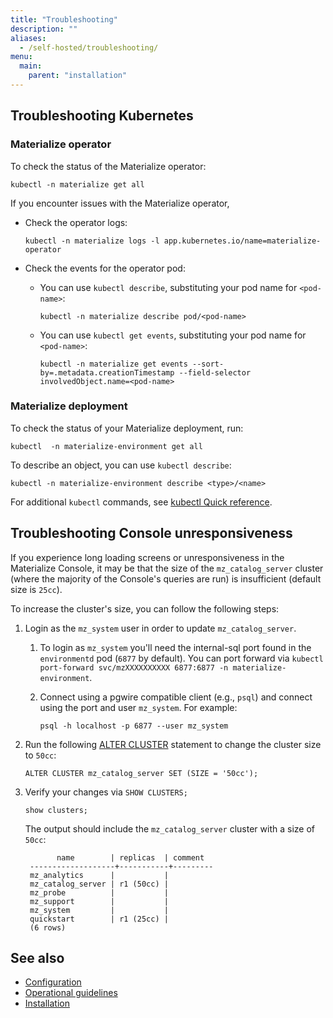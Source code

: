 ```yaml
---
title: "Troubleshooting"
description: ""
aliases:
  - /self-hosted/troubleshooting/
menu:
  main:
    parent: "installation"
---
```


## Troubleshooting Kubernetes

### Materialize operator

To check the status of the Materialize operator:

```shell
kubectl -n materialize get all
```

If you encounter issues with the Materialize operator,

- Check the operator logs:

  ```shell
  kubectl -n materialize logs -l app.kubernetes.io/name=materialize-operator
  ```

- Check the events for the operator pod:

  - You can use `kubectl describe`, substituting your pod name for `<pod-name>`:

    ```shell
    kubectl -n materialize describe pod/<pod-name>
    ```

  - You can use `kubectl get events`, substituting your pod name for
    `<pod-name>`:

    ```shell
    kubectl -n materialize get events --sort-by=.metadata.creationTimestamp --field-selector involvedObject.name=<pod-name>
    ```

### Materialize deployment

To check the status of your Materialize deployment, run:

```shell
kubectl  -n materialize-environment get all
```

To describe an object, you can use `kubectl describe`:

```shell
kubectl -n materialize-environment describe <type>/<name>
```

For additional `kubectl` commands, see [kubectl Quick reference](https://kubernetes.io/docs/reference/kubectl/quick-reference/).

## Troubleshooting Console unresponsiveness

If you experience long loading screens or unresponsiveness in the Materialize
Console, it may be that the size of the `mz_catalog_server` cluster (where the
majority of the Console's queries are run) is insufficient (default size is
`25cc`).

To increase the cluster's size, you can follow the following steps:

1. Login as the `mz_system` user in order to update `mz_catalog_server`.

   1. To login as `mz_system` you'll need the internal-sql port found in the
      `environmentd` pod (`6877` by default). You can port forward via `kubectl
      port-forward svc/mzXXXXXXXXXX 6877:6877 -n materialize-environment`.

   1. Connect using a pgwire compatible client (e.g., `psql`) and connect using
      the port and user `mz_system`. For example:

       ```
       psql -h localhost -p 6877 --user mz_system
       ```

3. Run the following [ALTER CLUSTER](/sql/alter-cluster/#resizing) statement
   to change the cluster size to `50cc`:

    ```mzsql
    ALTER CLUSTER mz_catalog_server SET (SIZE = '50cc');
    ```

4. Verify your changes via `SHOW CLUSTERS;`

   ```mzsql
   show clusters;
   ```

   The output should include the `mz_catalog_server` cluster with a size of `50cc`:

   ```none
          name        | replicas  | comment
    -------------------+-----------+---------
    mz_analytics      |           |
    mz_catalog_server | r1 (50cc) |
    mz_probe          |           |
    mz_support        |           |
    mz_system         |           |
    quickstart        | r1 (25cc) |
    (6 rows)
    ```

## See also

- [Configuration](/installation/configuration/)
- [Operational guidelines](/installation/operational-guidelines/)
- [Installation](/installation/)
